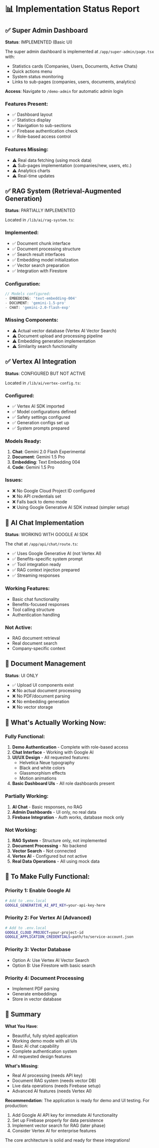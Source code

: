 # 📊 Implementation Status Report

## ✅ Super Admin Dashboard
**Status**: IMPLEMENTED (Basic UI)

The super admin dashboard is implemented at `/app/super-admin/page.tsx` with:
- Statistics cards (Companies, Users, Documents, Active Chats)
- Quick actions menu
- System status monitoring
- Links to sub-pages (companies, users, documents, analytics)

**Access**: Navigate to `/demo-admin` for automatic admin login

### Features Present:
- ✅ Dashboard layout
- ✅ Statistics display
- ✅ Navigation to sub-sections
- ✅ Firebase authentication check
- ✅ Role-based access control

### Features Missing:
- ⚠️ Real data fetching (using mock data)
- ⚠️ Sub-pages implementation (companies/new, users, etc.)
- ⚠️ Analytics charts
- ⚠️ Real-time updates

## ✅ RAG System (Retrieval-Augmented Generation)
**Status**: PARTIALLY IMPLEMENTED

Located in `/lib/ai/rag-system.ts`:

### Implemented:
- ✅ Document chunk interface
- ✅ Document processing structure
- ✅ Search result interfaces
- ✅ Embedding model initialization
- ✅ Vector search preparation
- ✅ Integration with Firestore

### Configuration:
```typescript
// Models configured:
- EMBEDDING: 'text-embedding-004'
- DOCUMENT: 'gemini-1.5-pro'
- CHAT: 'gemini-2.0-flash-exp'
```

### Missing Components:
- ⚠️ Actual vector database (Vertex AI Vector Search)
- ⚠️ Document upload and processing pipeline
- ⚠️ Embedding generation implementation
- ⚠️ Similarity search functionality

## ✅ Vertex AI Integration
**Status**: CONFIGURED BUT NOT ACTIVE

Located in `/lib/ai/vertex-config.ts`:

### Configured:
- ✅ Vertex AI SDK imported
- ✅ Model configurations defined
- ✅ Safety settings configured
- ✅ Generation configs set up
- ✅ System prompts prepared

### Models Ready:
1. **Chat**: Gemini 2.0 Flash Experimental
2. **Document**: Gemini 1.5 Pro
3. **Embedding**: Text Embedding 004
4. **Code**: Gemini 1.5 Pro

### Issues:
- ❌ No Google Cloud Project ID configured
- ❌ No API credentials set
- ❌ Falls back to demo mode
- ❌ Using Google Generative AI SDK instead (simpler setup)

## 🤖 AI Chat Implementation
**Status**: WORKING WITH GOOGLE AI SDK

The chat at `/app/api/chat/route.ts`:
- ✅ Uses Google Generative AI (not Vertex AI)
- ✅ Benefits-specific system prompt
- ✅ Tool integration ready
- ✅ RAG context injection prepared
- ✅ Streaming responses

### Working Features:
- Basic chat functionality
- Benefits-focused responses
- Tool calling structure
- Authentication handling

### Not Active:
- RAG document retrieval
- Real document search
- Company-specific context

## 📁 Document Management
**Status**: UI ONLY

- ✅ Upload UI components exist
- ❌ No actual document processing
- ❌ No PDF/document parsing
- ❌ No embedding generation
- ❌ No vector storage

## 🎯 What's Actually Working Now:

### Fully Functional:
1. **Demo Authentication** - Complete with role-based access
2. **Chat Interface** - Working with Google AI
3. **UI/UX Design** - All requested features:
   - Helvetica Neue typography
   - Black and white colors
   - Glassmorphism effects
   - Motion animations
4. **Basic Dashboard UIs** - All role dashboards present

### Partially Working:
1. **AI Chat** - Basic responses, no RAG
2. **Admin Dashboards** - UI only, no real data
3. **Firebase Integration** - Auth works, database mock only

### Not Working:
1. **RAG System** - Structure only, not implemented
2. **Document Processing** - No backend
3. **Vector Search** - Not connected
4. **Vertex AI** - Configured but not active
5. **Real Data Operations** - All using mock data

## 🚀 To Make Fully Functional:

### Priority 1: Enable Google AI
```bash
# Add to .env.local
GOOGLE_GENERATIVE_AI_API_KEY=your-api-key-here
```

### Priority 2: For Vertex AI (Advanced)
```bash
# Add to .env.local
GOOGLE_CLOUD_PROJECT=your-project-id
GOOGLE_APPLICATION_CREDENTIALS=path/to/service-account.json
```

### Priority 3: Vector Database
- Option A: Use Vertex AI Vector Search
- Option B: Use Firestore with basic search

### Priority 4: Document Processing
- Implement PDF parsing
- Generate embeddings
- Store in vector database

## 📌 Summary

**What You Have**:
- Beautiful, fully styled application
- Working demo mode with all UIs
- Basic AI chat capability
- Complete authentication system
- All requested design features

**What's Missing**:
- Real AI processing (needs API key)
- Document RAG system (needs vector DB)
- Live data operations (needs Firebase setup)
- Advanced AI features (needs Vertex AI)

**Recommendation**:
The application is ready for demo and UI testing. For production:
1. Add Google AI API key for immediate AI functionality
2. Set up Firebase properly for data persistence
3. Implement vector search for RAG (later phase)
4. Consider Vertex AI for enterprise features

The core architecture is solid and ready for these integrations!